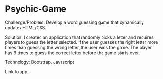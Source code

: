 # Psychic-Game

Challenge/Problem: Develop a word guessing game that dynamically updates HTML/CSS.

Solution: I created an application that randomly picks a letter and requires players to guess the letter selected. If the user guesses the right letter more times than guessing the wrong letter, the user wins the game. The player has 9 times to guess the correct letter before the game starts over.  

Technology: Bootstrap, Javascript

Link to app: 
